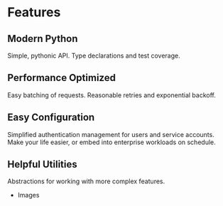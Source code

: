 # Features

## Modern Python

Simple, pythonic API. Type declarations and test coverage.

## Performance Optimized

Easy batching of requests. Reasonable retries and exponential backoff. 

## Easy Configuration

Simplified authentication management for users and service accounts. Make your life easier, or embed into 
enterprise workloads on schedule. 

## Helpful Utilities

Abstractions for working with more complex features.

- Images

